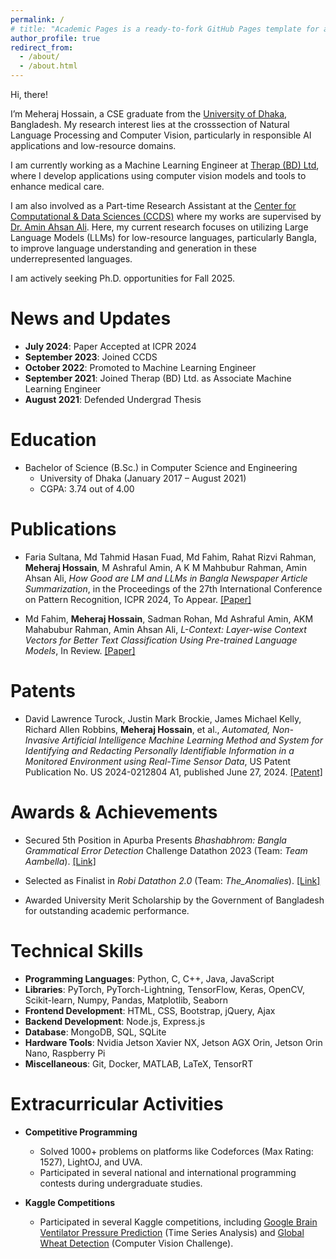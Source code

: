 ```yaml
---
permalink: /
# title: "Academic Pages is a ready-to-fork GitHub Pages template for academic personal websites"
author_profile: true
redirect_from: 
  - /about/
  - /about.html
---
```


Hi, there!

I’m Meheraj Hossain, a CSE graduate from the <a href="https://www.du.ac.bd/body/CSE">University of Dhaka</a>, Bangladesh. My research interest lies at the crosssection of Natural Language Processing and Computer Vision, particularly in responsible AI applications and low-resource domains.

I am currently working as a Machine Learning Engineer at <a href = "https://therapbd.com/">Therap (BD) Ltd</a>, where I develop applications using computer vision models and tools to enhance medical care.

I am also involved as a Part-time Research Assistant at the <a href = "https://ccds.ai/">Center for Computational & Data Sciences (CCDS)</a> where my works are supervised by <a href = "https://scholar.google.com/citations?user=OqlqQTwAAAAJ&hl=en">Dr. Amin Ahsan Ali</a>. Here, my current research focuses on utilizing Large Language Models (LLMs) for low-resource languages, particularly Bangla, to improve language understanding and generation in these underrepresented languages.

I am actively seeking Ph.D. opportunities for Fall 2025.


News and Updates
======
* **July 2024**: Paper Accepted at ICPR 2024  
* **September 2023**: Joined CCDS 
* **October 2022**: Promoted to Machine Learning Engineer 
* **September 2021**: Joined Therap (BD) Ltd. as Associate Machine Learning Engineer
* **August 2021**: Defended Undergrad Thesis

Education
======
* Bachelor of Science (B.Sc.) in Computer Science and Engineering  
  * University of Dhaka (January 2017 – August 2021)
  * CGPA: 3.74 out of 4.00

Publications
======
* Faria Sultana, Md Tahmid Hasan Fuad, Md Fahim, Rahat Rizvi Rahman, **Meheraj Hossain**, M Ashraful Amin, A K M Mahbubur Rahman, Amin Ahsan Ali, *How Good are LM and LLMs in Bangla Newspaper Article Summarization*, in the Proceedings of the 27th International Conference on Pattern Recognition, ICPR 2024, To Appear. [[Paper]](https://drive.google.com/file/d/1HWCdMzGDgCp04GgJpjiHsQMRTzG3M5iT/view?usp=sharing)

* Md Fahim, **Meheraj Hossain**, Sadman Rohan, Md Ashraful Amin, AKM Mahabubur Rahman, Amin Ahsan Ali, *L-Context: Layer-wise Context Vectors for Better Text Classification Using Pre-trained Language Models*, In Review. [[Paper]](https://drive.google.com/file/d/16n6IZQ9n2au9wbJS2djriEJtUPuV97-E/view?usp=sharing)

Patents
======
* David Lawrence Turock, Justin Mark Brockie, James Michael Kelly, Richard Allen Robbins, **Meheraj Hossain**, et al., *Automated, Non-Invasive Artificial Intelligence Machine Learning Method and System for Identifying and Redacting Personally Identifiable Information in a Monitored Environment using Real-Time Sensor Data*, US Patent Publication No. US 2024-0212804 A1, published June 27, 2024. [[Patent]](https://patents.google.com/patent/US20240212804A1/en)

Awards & Achievements
======
* Secured 5th Position in Apurba Presents *Bhashabhrom: Bangla Grammatical Error Detection* Challenge Datathon 2023 (Team: *Team Aambella*). [[Link]](https://www.kaggle.com/competitions/bengali-ged/discussion/395940)

* Selected as Finalist in *Robi Datathon 2.0* (Team: *The_Anomalies*). [[Link]](https://www.kaggle.com/competitions/robi-datathon-2-pre-assessment/leaderboard)
  
* Awarded University Merit Scholarship by the Government of Bangladesh for outstanding academic performance.

Technical Skills
======
* **Programming Languages**: Python, C, C++, Java, JavaScript  
* **Libraries**: PyTorch, PyTorch-Lightning, TensorFlow, Keras, OpenCV, Scikit-learn, Numpy, Pandas, Matplotlib, Seaborn  
* **Frontend Development**: HTML, CSS, Bootstrap, jQuery, Ajax 
* **Backend Development**: Node.js, Express.js 
* **Database**: MongoDB, SQL, SQLite  
* **Hardware Tools**: Nvidia Jetson Xavier NX, Jetson AGX Orin, Jetson Orin Nano, Raspberry Pi  
* **Miscellaneous**: Git, Docker, MATLAB, LaTeX, TensorRT

Extracurricular Activities
======
* **Competitive Programming**
  * Solved 1000+ problems on platforms like Codeforces (Max Rating: 1527), LightOJ, and UVA.
  * Participated in several national and international programming contests during undergraduate studies.

* **Kaggle Competitions**
  * Participated in several Kaggle competitions, including [Google Brain Ventilator Pressure Prediction](https://www.kaggle.com/competitions/ventilator-pressure-prediction/leaderboard) (Time Series Analysis) and [Global Wheat Detection](https://www.kaggle.com/competitions/global-wheat-detection/leaderboard) (Computer Vision Challenge).